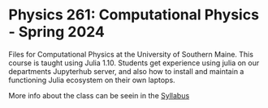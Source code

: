 # Physics 261: Computational Physics - Spring 2024
Files for Computational Physics at the University of Southern Maine. This course is taught using Julia 1.10. Students get experience using julia on our departments Jupyterhub server, and also how to install and maintain a functioning Julia ecosystem on their own laptops. 

More info about the class can be seein in the [Syllabus](https://github.com/CompPhysJulia/Spring2024/blob/main/261Syllabus_S2024.pdf)
